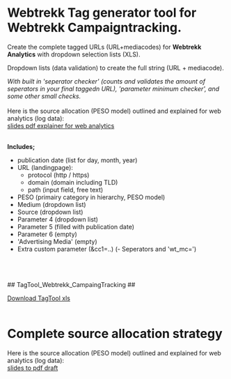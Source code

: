 
# Webtrekk Tag generator tool for Webtrekk Campaigntracking. # 
Create the complete tagged URLs (URL+mediacodes) for **Webtrekk Analytics** with dropdown selection lists (XLS).

Dropdown lists (data validation) to create the full string (URL + mediacode).

*With built in 'seperator checker' (counts and validates the amount of seperators in your final taggedn URL),
'parameter minimum checker', and some other small checks.*  
</br>
Here is the source allocation (PESO model) outlined and explained for web analytics (log data):  
[slides pdf explainer for web analytics](https://github.com/StevenPeutz/WebData-UX_Projects/blob/master/TagTool-URLparameters/Webtrekk_Advanced_SourceAllocation_Webtrekk_stevenpeutz.pdf)  
</br>

**Includes;**
- publication date (list for day, month, year)
- URL (landingpage):
   - protocol (http / https)
   - domain (domain including TLD)
   - path (input field, free text)
- PESO (primairy category in hierarchy, PESO model)
- Medium (dropdown list)
- Source (dropdown list)
- Parameter 4 (dropdown list)
- Parameter 5 (filled with publication date)
- Parameter 6 (empty)
- 'Advertising Media' (empty)
- Extra custom parameter (&cc1=..)
(- Seperators and 'wt_mc=')</br>
</br>
</br>
</br>
## TagTool_Webtrekk_CampaingTracking ## 

[Download TagTool xls](https://github.com/StevenPeutz/WebData-UX_Projects/blob/master/TagTool-URLparameters/TagTool_Webtrekk_V0.91.xlsx)    
</br>
    
# Complete source allocation strategy #  
 
Here is the source allocation (PESO model) outlined and explained for web analytics (log data):  
[slides to pdf draft](https://github.com/StevenPeutz/WebData-UX_Projects/blob/master/TagTool-URLparameters/Webtrekk_Advanced_SourceAllocation_Webtrekk_stevenpeutz.pdf)

